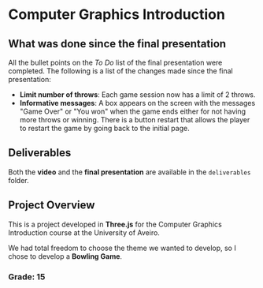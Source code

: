 # Computer Graphics Introduction

## What was done since the final presentation
All the bullet points on the *To Do* list of the final presentation were completed. The following is a list of the changes made since the final presentation:
-   **Limit number of throws**: Each game session now has a limit of 2 throws.
-   **Informative messages**: A box appears on the screen with the messages "Game Over" or "You won" when the game ends either for not having more throws or winning. There is a button restart that allows the player to restart the game by going back to the initial page.

## Deliverables
Both the **video** and the **final presentation** are available in the `deliverables` folder.

## Project Overview

This is a project developed in **Three.js** for the Computer Graphics Introduction course at the University of Aveiro.

We had total freedom to choose the theme we wanted to develop, so I chose to develop a **Bowling Game**.

### Grade: 15
